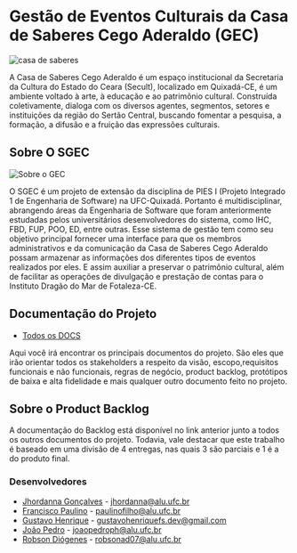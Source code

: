 #  Gestão de Eventos Culturais da Casa de Saberes Cego Aderaldo (GEC) 

![casa de saberes](css.png)

A Casa de Saberes Cego Aderaldo é um espaço institucional da Secretaria da Cultura do Estado do Ceara (Secult), localizado em Quixadá-CE, é um ambiente voltado à arte, à educação e ao patrimônio cultural. Construída coletivamente, dialoga com os diversos agentes, segmentos, setores e instituições da região do Sertão Central, buscando fomentar a pesquisa, a formação, a difusão e a fruição das expressões culturais.

## Sobre O SGEC
![Sobre o GEC](GEC.png)

O SGEC é um projeto de extensão da disciplina de PIES I (Projeto Integrado 1 de Engenharia de Software) na UFC-Quixadá. Portanto é multidisciplinar, abrangendo áreas da Engenharia de Software que foram anteriormente estudadas pelos universitários desenvolvedores do sistema, como IHC, FBD, FUP, POO, ED, entre outras. Esse sistema de gestão tem como seu objetivo principal fornecer uma interface para que os membros administrativos e da comunicação da Casa de Saberes Cego Aderaldo possam armazenar as informações dos diferentes tipos de eventos realizados por eles. E assim auxiliar a preservar o patrimônio cultural, além de facilitar as operações de divulgação e prestação de contas para o Instituto Dragão do Mar de Fotaleza-CE.

## Documentação do Projeto
- [Todos os DOCS](https://github.com/gustavohenriquefs/SGEC/wiki)
  
Aqui você irá encontrar os principais documentos do projeto. São eles que irão orientar todos os stakeholders a respeito da visão, escopo,requisitos funcionais e não funcionais, regras de negócio, product backlog, protótipos de baixa e alta fidelidade e mais qualquer outro documento feito no projeto.
## Sobre o Product Backlog
A documentação do Backlog está disponível no link anterior junto a todos os outros documentos do projeto. Todavia, vale destacar que este trabalho é baseado em uma divisão de 4 entregas, nas quais 3 são parciais e 1 é a do produto final.

### Desenvolvedores
- [Jhordanna Gonçalves](https://github.com/ceulazur) - jhordanna@alu.ufc.br
- [Francisco Paulino](https://github.com/Francisco-Paulino-Arruda-Filho) - paulinofilho@alu.ufc.br
- [Gustavo Henrique](https://github.com/gustavohenriquefs) - gustavohenriquefs.dev@gmail.com
- [João Pedro](https://github.com/Joao-Pedro-P-Holanda) - joaopedroph@alu.ufc.br
- [Robson Diógenes](https://github.com/robsonad07) - robsonad07@alu.ufc.br
  
  

